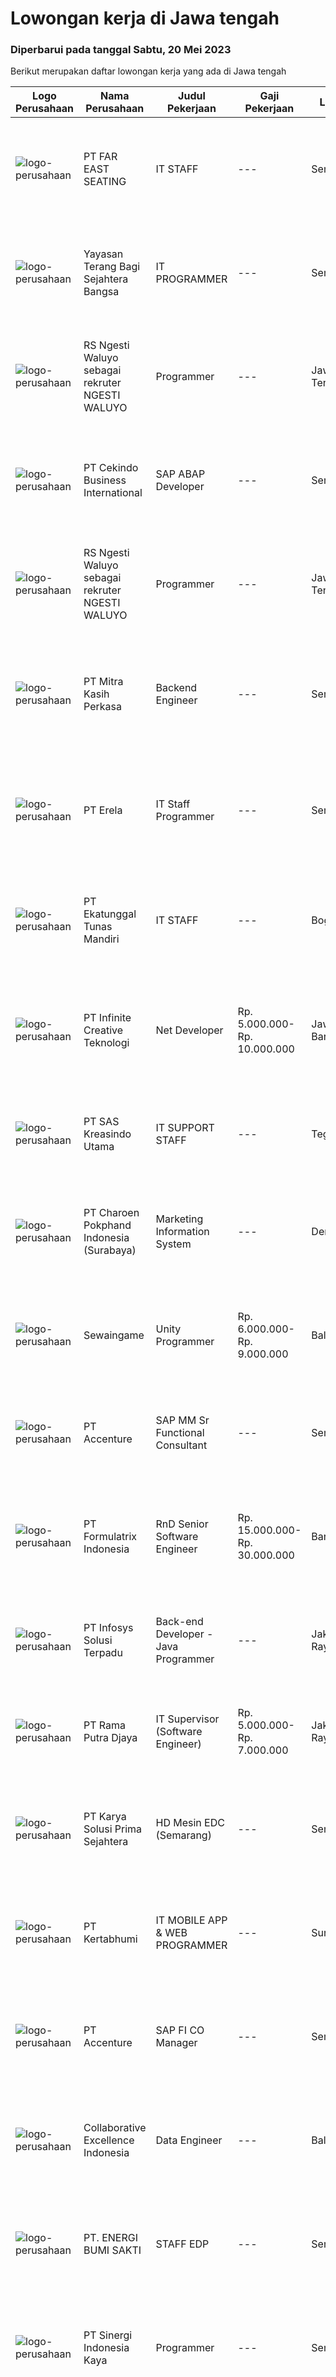 
  # Lowongan kerja di Jawa tengah

  ### Diperbarui pada tanggal Sabtu, 20 Mei 2023

  Berikut merupakan daftar lowongan kerja yang ada di Jawa tengah

  |Logo Perusahaan | Nama Perusahaan | Judul Pekerjaan | Gaji Pekerjaan | Lokasi | Deskripsi | Tanggal diunggah | Pranala |
  | -------------- | --------------- | --------------- | --------- | --------- | -------------- | ------- | ----------- |
  |![logo-perusahaan](https://image-service-cdn.seek.com.au/72c2aa84c64970325b195c93b4252d3c78541e3d/ee4dce1061f3f616224767ad58cb2fc751b8d2dc)|PT FAR EAST SEATING|IT STAFF|---|Semarang|Maintain Server Me-maintain backup server Me-maintain email internal Me-maintain Database backup (Filemaker) Me-maintain Filemaker Server Maintain...|Senin, 15 Mei 2023|https://www.jobstreet.co.id/id/job/it-staff-4334256?token=0~13b978cf-7bd4-45ce-bbfc-99dffd202d1f&sectionRank=1&jobId=jobstreet-id-job-4334256|
|![logo-perusahaan](https://image-service-cdn.seek.com.au/a051907dd4a17cef0b2ef1eb44dcbcebe7c010f6/ee4dce1061f3f616224767ad58cb2fc751b8d2dc)|Yayasan Terang Bagi Sejahtera Bangsa|IT PROGRAMMER|---|Semarang|Kualifikasi  Umur maksimal 35 tahun Gelar Sarjana (S1) Jurusan Teknologi Informatika, dengan minimal IPK 3.00 Pengalaman Minimal 5 Tahun Memproduksi...|Rabu, 17 Mei 2023|https://www.jobstreet.co.id/id/job/it-programmer-4337180?token=0~13b978cf-7bd4-45ce-bbfc-99dffd202d1f&sectionRank=2&jobId=jobstreet-id-job-4337180|
|![logo-perusahaan](https://i.ibb.co/sqvTCh9/112815900-stock-vector-no-image-available-icon-flat-vector.webp)|RS Ngesti Waluyo sebagai rekruter NGESTI WALUYO|Programmer|---|Jawa Tengah|kami membuka lowongan untuk posisi programmer dengan ketentuan sebagai berikut: Menguasai bahasa pemrograman Object Oriented Programing Teliti dan...|Jumat, 19 Mei 2023|https://www.jobstreet.co.id/id/job/programmer-1035675533?token=0~13b978cf-7bd4-45ce-bbfc-99dffd202d1f&sectionRank=3&jobId=jobstreet-id-job-1035675533|
|![logo-perusahaan](https://image-service-cdn.seek.com.au/d2c794b53112e72aa834fa1ac044dfbf82eaf1dd/ee4dce1061f3f616224767ad58cb2fc751b8d2dc)|PT Cekindo Business International|SAP ABAP Developer|---|Semarang|On behalf of our client, a global software consultant, we're looking for an SAP ABAP Developer!Qualification: Experience in SAP ABAP/4 Programming...|Kamis, 18 Mei 2023|https://www.jobstreet.co.id/id/job/sap-abap-developer-4325914?token=0~13b978cf-7bd4-45ce-bbfc-99dffd202d1f&sectionRank=4&jobId=jobstreet-id-job-4325914|
|![logo-perusahaan](https://i.ibb.co/sqvTCh9/112815900-stock-vector-no-image-available-icon-flat-vector.webp)|RS Ngesti Waluyo sebagai rekruter NGESTI WALUYO|Programmer|---|Jawa Tengah|kami membuka lowongan untuk posisi programmer dengan ketentuan sebagai berikut: Menguasai bahasa pemrograman Object Oriented Programing Teliti dan...|Jumat, 19 Mei 2023|https://www.jobstreet.co.id/id/job/programmer-1035772982?token=0~13b978cf-7bd4-45ce-bbfc-99dffd202d1f&sectionRank=5&jobId=jobstreet-id-job-1035772982|
|![logo-perusahaan](https://image-service-cdn.seek.com.au/ce6d93025ae2d4cbdc44f1631f8ceda9d2d82486/ee4dce1061f3f616224767ad58cb2fc751b8d2dc)|PT Mitra Kasih Perkasa|Backend Engineer|---|Semarang|Job Description: Merancang &amp; membangun sistem payment. Memahami alur bisnis hingga operation utk pengembangan aplikasi. Berintegrasi dengan Front...|Rabu, 17 Mei 2023|https://www.jobstreet.co.id/id/job/backend-engineer-4323167?token=0~13b978cf-7bd4-45ce-bbfc-99dffd202d1f&sectionRank=6&jobId=jobstreet-id-job-4323167|
|![logo-perusahaan](https://image-service-cdn.seek.com.au/cc8d8c9f0ba1f73a44b17955bdd729eab0a12a93/ee4dce1061f3f616224767ad58cb2fc751b8d2dc)|PT Erela|IT Staff Programmer|---|Semarang|Kualifikasi: Lulusan D3 / S1 Informatika Fresh graduate atau berpengalaman Menguasai pemrograman website (PHP, jQuery) Menguasai query database...|Senin, 15 Mei 2023|https://www.jobstreet.co.id/id/job/it-staff-programmer-4333328?token=0~13b978cf-7bd4-45ce-bbfc-99dffd202d1f&sectionRank=7&jobId=jobstreet-id-job-4333328|
|![logo-perusahaan](https://image-service-cdn.seek.com.au/dd65320e13a69039d580dc1d79e737ef4b54ec33/ee4dce1061f3f616224767ad58cb2fc751b8d2dc)|PT Ekatunggal Tunas Mandiri|IT STAFF|---|Bogor|"Anda Seorang Yang Proaktif, Komunikatif &amp; Menyukai Pekerjaan Bidang IT ?"PT. Ekatunggal Tunas Mandiri adalah perusahaan yang sedang berkembang...|Rabu, 10 Mei 2023|https://www.jobstreet.co.id/id/job/it-staff-4328458?token=0~13b978cf-7bd4-45ce-bbfc-99dffd202d1f&sectionRank=8&jobId=jobstreet-id-job-4328458|
|![logo-perusahaan](https://image-service-cdn.seek.com.au/c72352b901bd95ef0164bc4fe1e71dbb73f31282/ee4dce1061f3f616224767ad58cb2fc751b8d2dc)|PT Infinite Creative Teknologi|Net Developer|Rp. 5.000.000-Rp. 10.000.000|Jawa Barat|Keuntungan BPJS Kesehatan BPJS Ketenagakerjaan THR Deskripsi PekerjaanWorks from home is our advantage, there's never been a better time to work from...|Rabu, 17 Mei 2023|https://www.jobstreet.co.id/id/job/net-developer-4322570?token=0~13b978cf-7bd4-45ce-bbfc-99dffd202d1f&sectionRank=9&jobId=jobstreet-id-job-4322570|
|![logo-perusahaan](https://image-service-cdn.seek.com.au/c10c0db816df29ab373064e94f976aad622eeba0/ee4dce1061f3f616224767ad58cb2fc751b8d2dc)|PT SAS Kreasindo Utama|IT SUPPORT STAFF|---|Tegal|Qualifications :1.      Minimum education SMK / D3 (Information Engineering / Computer Engineering / Computer and Network...|Jumat, 12 Mei 2023|https://www.jobstreet.co.id/id/job/it-support-staff-4331858?token=0~13b978cf-7bd4-45ce-bbfc-99dffd202d1f&sectionRank=10&jobId=jobstreet-id-job-4331858|
|![logo-perusahaan](https://image-service-cdn.seek.com.au/4b4c29b8a55b230a17846e954f7b9007b2959d5e/ee4dce1061f3f616224767ad58cb2fc751b8d2dc)|PT Charoen Pokphand Indonesia (Surabaya)|Marketing Information System|---|Demak|Spesifikasi : S1 Sistem Informasi/Teknik Informatika Memiliki kemampuan analisa, pengelolaan data yang baik Fasih dalam Bahasa Inggris Memiliki...|Senin, 15 Mei 2023|https://www.jobstreet.co.id/id/job/marketing-information-system-4333604?token=0~13b978cf-7bd4-45ce-bbfc-99dffd202d1f&sectionRank=11&jobId=jobstreet-id-job-4333604|
|![logo-perusahaan](https://image-service-cdn.seek.com.au/23ffea4572936fade67d584b697c811b9e78becf/ee4dce1061f3f616224767ad58cb2fc751b8d2dc)|Sewaingame|Unity Programmer|Rp. 6.000.000-Rp. 9.000.000|Bali|Hello young People,Come join us to keep you sharp and young At least 1 year experience with Unity Self motivated &amp; hardworking Comfortable working...|Selasa, 16 Mei 2023|https://www.jobstreet.co.id/id/job/unity-programmer-4322013?token=0~13b978cf-7bd4-45ce-bbfc-99dffd202d1f&sectionRank=12&jobId=jobstreet-id-job-4322013|
|![logo-perusahaan](https://image-service-cdn.seek.com.au/8aa7e8c3c88d5c5ab00a361acc5db1fab244b0c5/ee4dce1061f3f616224767ad58cb2fc751b8d2dc)|PT Accenture|SAP MM Sr Functional Consultant|---|Semarang|Responsibilities:• Analyzing and assuring quality of the data collected• Assisting in formulating the specific solutions to address prioritized gaps•...|Minggu, 14 Mei 2023|https://www.jobstreet.co.id/id/job/sap-mm-sr-functional-consultant-4321502?token=0~13b978cf-7bd4-45ce-bbfc-99dffd202d1f&sectionRank=13&jobId=jobstreet-id-job-4321502|
|![logo-perusahaan](https://image-service-cdn.seek.com.au/e68aac730da390a16ce750d09b06eaca69364b55/ee4dce1061f3f616224767ad58cb2fc751b8d2dc)|PT Formulatrix Indonesia|RnD Senior Software Engineer|Rp. 15.000.000-Rp. 30.000.000|Bandung|Headquartered in Bedford, Massachusetts, Formulatrix is a fast-growing robotic automation equipment manufacturer and software solutions provider to...|Rabu, 17 Mei 2023|https://www.jobstreet.co.id/id/job/rnd-senior-software-engineer-4337228?token=0~13b978cf-7bd4-45ce-bbfc-99dffd202d1f&sectionRank=14&jobId=jobstreet-id-job-4337228|
|![logo-perusahaan](https://image-service-cdn.seek.com.au/82d403a01c9fe504042ec15fa2581f27695b6446/ee4dce1061f3f616224767ad58cb2fc751b8d2dc)|PT Infosys Solusi Terpadu|Back-end Developer - Java Programmer|---|Jakarta Raya|Job Description : Participate in the entire application lifecycle, focusing on coding and debugging Hands-on experience in the full lifecycle of...|Rabu, 17 Mei 2023|https://www.jobstreet.co.id/id/job/back-end-developer-java-programmer-4323908?token=0~13b978cf-7bd4-45ce-bbfc-99dffd202d1f&sectionRank=15&jobId=jobstreet-id-job-4323908|
|![logo-perusahaan](https://image-service-cdn.seek.com.au/117af17ea9d1da058cf5c24f18d479073afebef4/ee4dce1061f3f616224767ad58cb2fc751b8d2dc)|PT Rama Putra Djaya|IT Supervisor (Software Engineer)|Rp. 5.000.000-Rp. 7.000.000|Jakarta Raya|Qualifications; Age maximum of 35 years old. Minimal Bachelor Degree of Information Technology. Expert in software engineer Have experience min. 5...|Kamis, 11 Mei 2023|https://www.jobstreet.co.id/id/job/it-supervisor-software-engineer-4329290?token=0~13b978cf-7bd4-45ce-bbfc-99dffd202d1f&sectionRank=16&jobId=jobstreet-id-job-4329290|
|![logo-perusahaan](https://image-service-cdn.seek.com.au/bb0f2c313297f2db3d497466b95d7da85644edc0/ee4dce1061f3f616224767ad58cb2fc751b8d2dc)|PT Karya Solusi Prima Sejahtera|HD Mesin EDC (Semarang)|---|Semarang|Kualifikasi: Usia maksimal 27 tahun Pendidikan D3 Memiliki kendaraan bermotor &amp; Smart Phone Android Ramah Cakap berbicara    Rapih , Jujur ,...|Sabtu, 13 Mei 2023|https://www.jobstreet.co.id/id/job/hd-mesin-edc-semarang-4332337?token=0~13b978cf-7bd4-45ce-bbfc-99dffd202d1f&sectionRank=17&jobId=jobstreet-id-job-4332337|
|![logo-perusahaan](https://image-service-cdn.seek.com.au/3369caa6221a85b1b095327fcf7e20bd0c960efc/ee4dce1061f3f616224767ad58cb2fc751b8d2dc)|PT Kertabhumi|IT MOBILE APP & WEB PROGRAMMER|---|Surakarta|Requirements: Bachelor / Diploma degree in Information Technology / Computer Experience 2-3 years in productuion-level mobile development and...|Jumat, 12 Mei 2023|https://www.jobstreet.co.id/id/job/it-mobile-app-web-programmer-4332074?token=0~13b978cf-7bd4-45ce-bbfc-99dffd202d1f&sectionRank=18&jobId=jobstreet-id-job-4332074|
|![logo-perusahaan](https://image-service-cdn.seek.com.au/1c2e28fa09a87d89b9dac6106fdc6fa435c484bb/ee4dce1061f3f616224767ad58cb2fc751b8d2dc)|PT Accenture|SAP FI CO Manager|---|Semarang|Key Responsibilities:We are hiring immediately for professionals with knowledge of the following SAP module: SAP FI CO Basic Qualifications: For SAP...|Minggu, 14 Mei 2023|https://www.jobstreet.co.id/id/job/sap-fi-co-manager-4321504?token=0~13b978cf-7bd4-45ce-bbfc-99dffd202d1f&sectionRank=19&jobId=jobstreet-id-job-4321504|
|![logo-perusahaan](https://image-service-cdn.seek.com.au/7145b1ba6bc0dbd678e2bf86d776dd2b1b9b81f6/ee4dce1061f3f616224767ad58cb2fc751b8d2dc)|Collaborative Excellence Indonesia|Data Engineer|---|Bali|Job Description Develops or modifies data models, ETL processes, and BI tool solutions Ensures appropriate documentation for all development and...|Jumat, 12 Mei 2023|https://www.jobstreet.co.id/id/job/data-engineer-4331814?token=0~13b978cf-7bd4-45ce-bbfc-99dffd202d1f&sectionRank=20&jobId=jobstreet-id-job-4331814|
|![logo-perusahaan](https://image-service-cdn.seek.com.au/4c85b5effbf45d7821d383f338bbf1e3c94ec633/ee4dce1061f3f616224767ad58cb2fc751b8d2dc)|PT. ENERGI BUMI SAKTI|STAFF EDP|---|Semarang|Pendidikan minimal SMK jurusan IT atau D3 / S1 jurusan IT Mampu bekerjasama dalam tim Mampu bekerja di bawah tekanan. Berpengalaman minimal 1 tahun...|Kamis, 11 Mei 2023|https://www.jobstreet.co.id/id/job/staff-edp-4329579?token=0~13b978cf-7bd4-45ce-bbfc-99dffd202d1f&sectionRank=21&jobId=jobstreet-id-job-4329579|
|![logo-perusahaan](https://image-service-cdn.seek.com.au/1ca4f87d90b6dcb7070cba5b6cbe8407c7e73bb8/ee4dce1061f3f616224767ad58cb2fc751b8d2dc)|PT Sinergi Indonesia Kaya|Programmer|---|Semarang|Kualifikasi Pekerjaan: Diutamakan lulusan informatika, ilmu komputer, dan sejenisnya Berpengalaman dibidang sejenis (web, apk, program, dsb)...|Jumat, 12 Mei 2023|https://www.jobstreet.co.id/id/job/programmer-4331673?token=0~13b978cf-7bd4-45ce-bbfc-99dffd202d1f&sectionRank=22&jobId=jobstreet-id-job-4331673|
|![logo-perusahaan](https://image-service-cdn.seek.com.au/1c2e28fa09a87d89b9dac6106fdc6fa435c484bb/ee4dce1061f3f616224767ad58cb2fc751b8d2dc)|PT Accenture|SAP EWM Senior Consultant | Semarang|---|Semarang|Responsibilities may include: Assist in defining and reviewing the functional requirements for the application specifically the gaps that will be...|Minggu, 14 Mei 2023|https://www.jobstreet.co.id/id/job/sap-ewm-senior-consultant-%7C-semarang-4321497?token=0~13b978cf-7bd4-45ce-bbfc-99dffd202d1f&sectionRank=23&jobId=jobstreet-id-job-4321497|
|![logo-perusahaan](https://image-service-cdn.seek.com.au/1c2e28fa09a87d89b9dac6106fdc6fa435c484bb/ee4dce1061f3f616224767ad58cb2fc751b8d2dc)|PT Accenture|SAP HCM Senior Functional Consultant | Semarang|---|Semarang|Key responsibilities may include:SAP professionals design, implement and deploy SAP solutions to achieve defined business goals. Maintain skills in...|Minggu, 14 Mei 2023|https://www.jobstreet.co.id/id/job/sap-hcm-senior-functional-consultant-%7C-semarang-4321500?token=0~13b978cf-7bd4-45ce-bbfc-99dffd202d1f&sectionRank=24&jobId=jobstreet-id-job-4321500|
|![logo-perusahaan](https://image-service-cdn.seek.com.au/fa12dd378bd230f83b9ccd636b4121ebbb347455/ee4dce1061f3f616224767ad58cb2fc751b8d2dc)|PT XSIS MITRA UTAMA - Recruitment Center|Fresh Graduate Hiring IT .Net/Java Bootcamp|---|Jakarta Raya|What we offer you: Integrated Training Full Stack specialist in .Net/Java Soft Skills Training. Real &amp; varied experiences (IT Project...|Kamis, 11 Mei 2023|https://www.jobstreet.co.id/id/job/fresh-graduate-hiring-it-.net-java-bootcamp-4329799?token=0~13b978cf-7bd4-45ce-bbfc-99dffd202d1f&sectionRank=25&jobId=jobstreet-id-job-4329799|
|![logo-perusahaan](https://image-service-cdn.seek.com.au/f0cc6ba1828627c44076452213cbe473e760a860/ee4dce1061f3f616224767ad58cb2fc751b8d2dc)|PT SME Solution|ERP Consultant|---|Jakarta Raya|Establish in 2004, PT SME Solution (SMES) commit to development of a multi-discipline, dedicated professional team covering a broad range of expertise...|Rabu, 10 Mei 2023|https://www.jobstreet.co.id/id/job/erp-consultant-4326889?token=0~13b978cf-7bd4-45ce-bbfc-99dffd202d1f&sectionRank=26&jobId=jobstreet-id-job-4326889|
|![logo-perusahaan](https://image-service-cdn.seek.com.au/5959c6c0a975dd0c1093495df1aefba5c8f60f57/ee4dce1061f3f616224767ad58cb2fc751b8d2dc)|Rolling Glory - Creative Digital Enabler|Software Quality Assurance Tester|Rp. 4.000.000-Rp. 6.000.000|Jakarta Raya|Rolling Glory is looking for a QA Tester role, who: has a good understanding of software quality assurance,  has experience in creating test...|Senin, 08 Mei 2023|https://www.jobstreet.co.id/id/job/software-quality-assurance-tester-4322759?token=0~13b978cf-7bd4-45ce-bbfc-99dffd202d1f&sectionRank=27&jobId=jobstreet-id-job-4322759|
|![logo-perusahaan](https://image-service-cdn.seek.com.au/c768f0670f8f8212da7de609b6af9d0b2e5134cc/ee4dce1061f3f616224767ad58cb2fc751b8d2dc)|PT Seluruh Indonesia Online|CHIEF TECHNOLOGY OFFICER CTO (MEDAN)|Rp. 18.000.000-Rp. 30.200.000|Aceh|Memiliki pengalaman leadership sebagai Manager sebelumnya.Back End Engineer1. Memiliki pengalaman dalam membangun RESTful APIs2. Menguasai bahasa...|Selasa, 02 Mei 2023|https://www.jobstreet.co.id/id/job/chief-technology-officer-cto-medan-4315001?token=0~13b978cf-7bd4-45ce-bbfc-99dffd202d1f&sectionRank=28&jobId=jobstreet-id-job-4315001|
|![logo-perusahaan](https://image-service-cdn.seek.com.au/824a1df94e52274fc47e1d7291ce4d911743a325/ee4dce1061f3f616224767ad58cb2fc751b8d2dc)|PT VISIONE SISTEM|System Analyst|---|Jawa Tengah|Kualifikasi:  Pengalaman minimal 1 tahun  Pengalaman kuat dalam Desain Database  Paham SLDC Requirement Functional Screen Map Technical  Spec...|Kamis, 11 Mei 2023|https://www.jobstreet.co.id/id/job/system-analyst-4328894?token=0~13b978cf-7bd4-45ce-bbfc-99dffd202d1f&sectionRank=29&jobId=jobstreet-id-job-4328894|
|![logo-perusahaan](https://image-service-cdn.seek.com.au/c5cc250cdcaabdaa9c7164514026bef907d15fe8/ee4dce1061f3f616224767ad58cb2fc751b8d2dc)|PT Maju Bersama Gemilang|Software Engineer|---|Jawa Tengah|Job Description: Develop, testing and deploy internal software requirements and software and bug solution Responsible for the development of...|Jumat, 05 Mei 2023|https://www.jobstreet.co.id/id/job/software-engineer-4304821?token=0~13b978cf-7bd4-45ce-bbfc-99dffd202d1f&sectionRank=30&jobId=jobstreet-id-job-4304821|


  [Kembali ke daftar lowongan kerja 🔙](../README.md#daftar-lowongan-kerja)
  